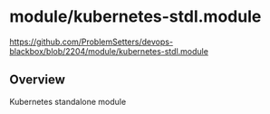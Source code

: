 # module/kubernetes-stdl.module

https://github.com/ProblemSetters/devops-blackbox/blob/2204/module/kubernetes-stdl.module

## Overview

Kubernetes standalone module


